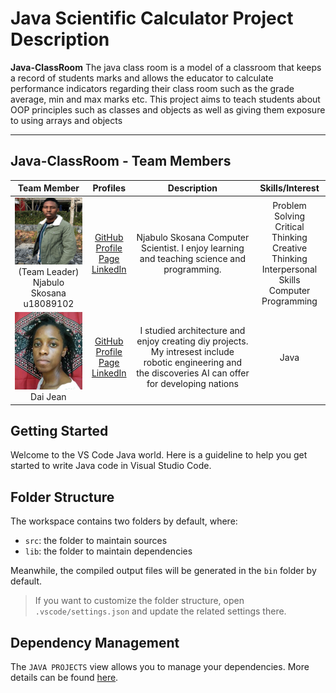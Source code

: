# Java Scientific Calculator Project Description

**Java-ClassRoom** The java class room is a model of a classroom that keeps a record of students marks and allows the educator to calculate performance indicators regarding their class room such as the grade average, min and max marks etc. This project aims to teach students about OOP principles such as classes and objects as well as giving them exposure to using arrays and objects

---

## Java-ClassRoom - Team Members

| **Team Member** | **Profiles** | **Description** | **Skills/Interest**
| :-----: | :-----: | :-----: | :-----: |
| ![Njabulo Skosana](https://github.com/COS301-SE-2021/Coviduous/blob/master/team_photos/Njabulo_photo.png) <br/> (Team Leader) <br/> Njabulo Skosana <br/> u18089102 | [GitHub](https://github.com/njabuloskosana) <br/> [Profile Page](https://njabuloskosana.github.io/) <br/> [LinkedIn](https://www.linkedin.com/in/njabulo-skosana-594108210/) <br/> | Njabulo Skosana Computer Scientist. I enjoy learning and teaching science and programming. | Problem Solving<br/>Critical Thinking<br/>Creative Thinking<br/>Interpersonal Skills<br/>Computer Programming |
| ![Dai Jean](https://github.com/njabuloskosana/Java-Class-Room/blob/main/Java-Class-Room/photos/DaiJean.jpeg) <br/> Dai Jean | [GitHub](https://github.com/) <br/> [Profile Page](https://) <br/> [LinkedIn](https://www.linkedin.com/) <br/> | I studied architecture and enjoy creating diy projects. My intresest include robotic engineering and the discoveries AI can offer for developing nations | Java |


## Getting Started

Welcome to the VS Code Java world. Here is a guideline to help you get started to write Java code in Visual Studio Code.

## Folder Structure

The workspace contains two folders by default, where:

- `src`: the folder to maintain sources
- `lib`: the folder to maintain dependencies

Meanwhile, the compiled output files will be generated in the `bin` folder by default.

> If you want to customize the folder structure, open `.vscode/settings.json` and update the related settings there.

## Dependency Management

The `JAVA PROJECTS` view allows you to manage your dependencies. More details can be found [here](https://github.com/microsoft/vscode-java-dependency#manage-dependencies).
